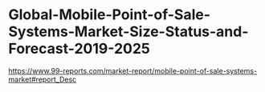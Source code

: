 # Global-Mobile-Point-of-Sale-Systems-Market-Size-Status-and-Forecast-2019-2025
https://www.99-reports.com/market-report/mobile-point-of-sale-systems-market#report_Desc
